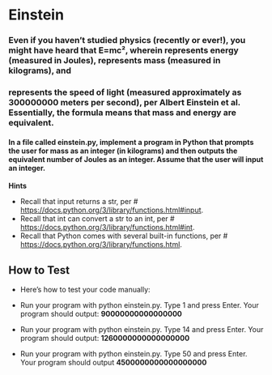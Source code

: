 # Einstein
### Even if you haven’t studied physics (recently or ever!), you might have heard that E=mc², wherein represents energy (measured in Joules), represents mass (measured in kilograms), and 
### represents the speed of light (measured approximately as 300000000 meters per second), per Albert Einstein et al. Essentially, the formula means that mass and energy are equivalent.

#### In a file called einstein.py, implement a program in Python that prompts the user for mass as an integer (in kilograms) and then outputs the equivalent number of Joules as an integer. Assume that the user will input an integer.

**Hints**
* Recall that input returns a str, per # https://docs.python.org/3/library/functions.html#input.
* Recall that int can convert a str to an int, per  # https://docs.python.org/3/library/functions.html#int.
* Recall that Python comes with several built-in functions, per  # https://docs.python.org/3/library/functions.html.

## How to Test
* Here’s how to test your code manually:

* Run your program with python einstein.py. Type 1 and press Enter. Your program should output:
**90000000000000000**
* Run your program with python einstein.py. Type 14 and press Enter. Your program should output:
**1260000000000000000**
* Run your program with python einstein.py. Type 50 and press Enter. Your program should output
**4500000000000000000**

